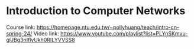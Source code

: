 # Introduction to Computer Networks

Course link: https://homepage.ntu.edu.tw/~pollyhuang/teach/intro-cn-spring-24/
Video link: https://www.youtube.com/playlist?list=PLYnSKmvu-glJBg3nIflyUkh0RILYVVSS8
